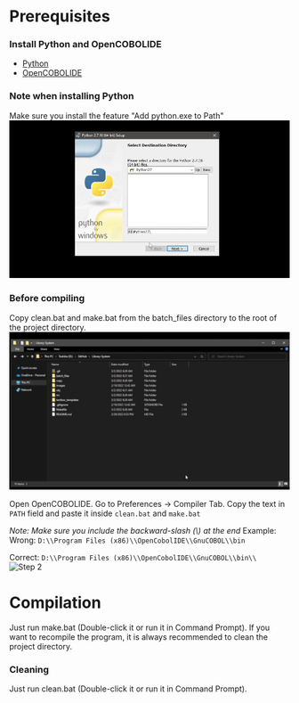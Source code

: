 # Prerequisites
  
### Install Python and OpenCOBOLIDE  
- [Python](https://www.python.org/downloads/release/python-2718/)  
- [OpenCOBOLIDE](https://launchpad.net/cobcide/+download)  
  
### Note when installing Python  
Make sure you install the feature "Add python.exe to Path"  
![Note when installing Python](https://github.com/jjsam07/Library-System/blob/main/images/note_when_installing_python.gif)
  
### Before compiling  
Copy clean.bat and make.bat from the batch_files directory to the root of the project directory.  
![Step 1](https://github.com/jjsam07/Library-System/blob/main/images/step1.gif)
  
Open OpenCOBOLIDE. Go to Preferences -> Compiler Tab. Copy the text in `PATH` field and paste it inside `clean.bat` and `make.bat`  
  
*Note: Make sure you include the backward-slash (\\) at the end*
Example:  
Wrong: `D:\\Program Files (x86)\\OpenCobolIDE\\GnuCOBOL\\bin`  
  
Correct: `D:\\Program Files (x86)\\OpenCobolIDE\\GnuCOBOL\\bin\\`  
![Step 2](https://github.com/jjsam07/Library-System/blob/main/images/step2.gif)
  
# Compilation
Just run make.bat (Double-click it or run it in Command Prompt).
If you want to recompile the program, it is always recommended to clean the project directory.

### Cleaning
Just run clean.bat (Double-click it or run it in Command Prompt).